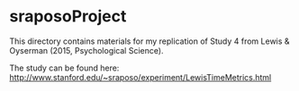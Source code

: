 # sraposoProject

This directory contains materials for my replication of Study 4 from Lewis & Oyserman (2015, Psychological Science).

The study can be found here: http://www.stanford.edu/~sraposo/experiment/LewisTimeMetrics.html
